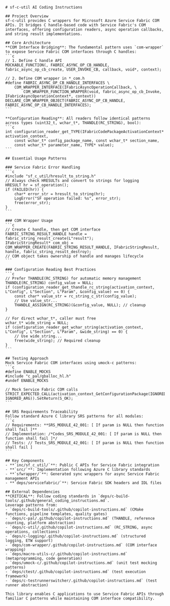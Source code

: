 ````instructions
# sf-c-util AI Coding Instructions

## Project Overview
sf-c-util provides C wrappers for Microsoft Azure Service Fabric COM APIs. It bridges C handle-based code with Service Fabric's COM interfaces, offering configuration readers, async operation callbacks, and string result implementations.

## Core Architecture
**COM Interface Bridging**: The fundamental pattern uses `com-wrapper` to expose Service Fabric COM interfaces through C handles:
```c
// 1. Define C handle API
MOCKABLE_FUNCTION(, FABRIC_ASYNC_OP_CB_HANDLE, fabric_async_op_cb_create, USER_INVOKE_CB, callback, void*, context);

// 2. Define COM wrapper in *_com.h
#define FABRIC_ASYNC_OP_CB_HANDLE_INTERFACES \
    COM_WRAPPER_INTERFACE(IFabricAsyncOperationCallback, \
        COM_WRAPPER_FUNCTION_WRAPPER(void, fabric_async_op_cb_Invoke, IFabricAsyncOperationContext*, context))
DECLARE_COM_WRAPPER_OBJECT(FABRIC_ASYNC_OP_CB_HANDLE, FABRIC_ASYNC_OP_CB_HANDLE_INTERFACES);
```

**Configuration Reading**: All readers follow identical patterns across types (uint32_t, wchar_t*, THANDLE(RC_STRING), bool):
```c
int configuration_reader_get_TYPE(IFabricCodePackageActivationContext* activation_context,
    const wchar_t* config_package_name, const wchar_t* section_name, 
    const wchar_t* parameter_name, TYPE* value);
```

## Essential Usage Patterns

### Service Fabric Error Handling
```c
#include "sf_c_util/hresult_to_string.h"
// Always check HRESULTs and convert to strings for logging
HRESULT hr = sf_operation();
if (FAILED(hr)) {
    char* error_str = hresult_to_string(hr);
    LogError("SF operation failed: %s", error_str);
    free(error_str);
}
```

### COM Wrapper Usage
```c
// Create C handle, then get COM interface
FABRIC_STRING_RESULT_HANDLE handle = fabric_string_result_create(L"result");
IFabricStringResult* com_obj = COM_WRAPPER_CREATE(FABRIC_STRING_RESULT_HANDLE, IFabricStringResult, handle, fabric_string_result_destroy);
// COM object takes ownership of handle and manages lifecycle
```

### Configuration Reading Best Practices
```c
// Prefer THANDLE(RC_STRING) for automatic memory management
THANDLE(RC_STRING) config_value = NULL;
if (configuration_reader_get_thandle_rc_string(activation_context, L"Config", L"Section", L"Param", &config_value) == 0) {
    const char* value_str = rc_string_c_str(config_value);
    // Use value_str...
    THANDLE_ASSIGN(RC_STRING)(&config_value, NULL); // cleanup
}

// For direct wchar_t*, caller must free
wchar_t* wide_string = NULL;
if (configuration_reader_get_wchar_string(activation_context, L"Config", L"Section", L"Param", &wide_string) == 0) {
    // Use wide_string...
    free(wide_string); // Required cleanup
}
```

## Testing Approach
Mock Service Fabric COM interfaces using umock-c patterns:
```c
#define ENABLE_MOCKS
#include "c_pal/gballoc_hl.h"
#undef ENABLE_MOCKS

// Mock Service Fabric COM calls
STRICT_EXPECTED_CALL(activation_context_GetConfigurationPackage(IGNORED_ARG, IGNORED_ARG)).SetReturn(S_OK);
```

## SRS Requirements Traceability
Follow standard Azure C library SRS patterns for all modules:
```c
// Requirements: **SRS_MODULE_42_001: [ If param is NULL then function shall fail ]**
// Implementation: /*Codes_SRS_MODULE_42_001: [ If param is NULL then function shall fail ]*/
// Tests: // Tests_SRS_MODULE_42_001: [ If param is NULL then function shall fail ]
```

## Key Components
- **`inc/sf_c_util/`**: Public C APIs for Service Fabric integration
- **`src/`**: Implementation following Azure C library standards
- **`sfwrapper/`**: Generated sync wrappers for async Service Fabric management APIs
- **`deps/servicefabric/`**: Service Fabric SDK headers and IDL files

## External Dependencies
**CRITICAL**: Follow coding standards in `deps/c-build-tools/.github/general_coding_instructions.md`.
Leverage patterns from:
- `deps/c-build-tools/.github/copilot-instructions.md` (CMake functions, pipeline templates, quality gates)
- `deps/c-pal/.github/copilot-instructions.md` (THANDLE, reference counting, platform abstraction)
- `deps/c-util/.github/copilot-instructions.md` (RC_STRING, async operations, collections)
- `deps/c-logging/.github/copilot-instructions.md` (structured logging, ETW support)
- `deps/com-wrapper/.github/copilot-instructions.md` (COM interface wrapping)
- `deps/macro-utils-c/.github/copilot-instructions.md` (metaprogramming, code generation)
- `deps/umock-c/.github/copilot-instructions.md` (unit test mocking patterns)
- `deps/ctest/.github/copilot-instructions.md` (test execution framework)
- `deps/c-testrunnerswitcher/.github/copilot-instructions.md` (test runner abstraction)

This library enables C applications to use Service Fabric APIs through familiar C patterns while maintaining COM interface compatibility.

````
